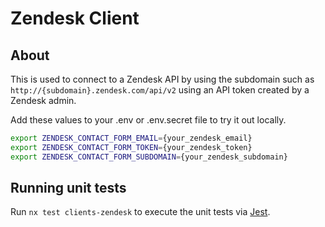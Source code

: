 # Zendesk Client

## About

This is used to connect to a Zendesk API by using the subdomain such as `http://{subdomain}.zendesk.com/api/v2` using an API token created by a Zendesk admin.

Add these values to your .env or .env.secret file to try it out locally.

```bash
export ZENDESK_CONTACT_FORM_EMAIL={your_zendesk_email}
export ZENDESK_CONTACT_FORM_TOKEN={your_zendesk_token}
export ZENDESK_CONTACT_FORM_SUBDOMAIN={your_zendesk_subdomain}
```

## Running unit tests

Run `nx test clients-zendesk` to execute the unit tests via [Jest](https://jestjs.io).
